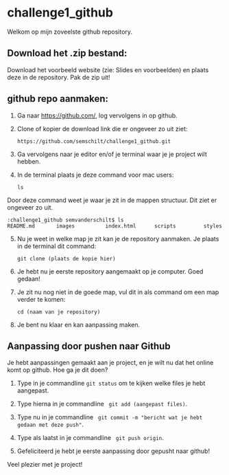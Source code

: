 # challenge1_github
Welkom op mijn zoveelste github repository.

## Download het .zip bestand:
Download het voorbeeld website (zie: Slides en voorbeelden) en plaats deze in de repository. Pak de zip uit!

## github repo aanmaken:
1. Ga naar https://github.com/, log vervolgens in op github. 

2. Clone of kopier de download link die er ongeveer zo uit ziet: 
    ```
    https://github.com/semschilt/challenge1_github.git
    ```

3. Ga vervolgens naar je editor en/of je terminal waar je je project wilt hebben. 

4. In de terminal plaats je deze command voor mac users:
    ```
    ls
    ```
Door deze command weet je waar je zit in de mappen structuur. Dit ziet er ongeveer zo uit.

    :challenge1_github semvanderschilt$ ls 
    README.md       images          index.html      scripts         styles

5. Nu je weet in welke map je zit kan je de repository aanmaken. Je plaats in de terminal dit command:
    ```
    git clone (plaats de kopie hier)
    ```

6. Je hebt nu je eerste repository aangemaakt op je computer. Goed gedaan!

7. Je zit nu nog niet in de goede map, vul dit in als command om een map verder te komen:
    ```
    cd (naam van je repository)
    ```
8. Je bent nu klaar en kan aanpassing maken.

## Aanpassing door pushen naar Github
Je hebt aanpassingen gemaakt aan je project, en je wilt nu dat het online komt op github. Hoe ga je dit doen?

1. Type in je commandline ``` git status ``` om te kijken welke files je hebt aangepast.

2. Type hierna in je commandline ``` git add (aangepast files)```.

3. Type nu in je commandline ``` git commit -m "bericht wat je hebt gedaan met deze push"```.

4. Type als laatst in je commandline ``` git push origin```.

5. Gefeliciteerd je hebt je eerste aanpassing door gepusht naar github!


Veel plezier met je project!
